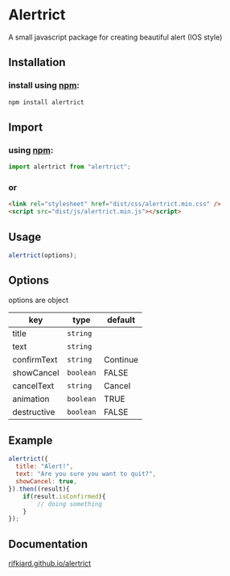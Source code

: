 # Alertrict

A small javascript package for creating beautiful alert (IOS style)

## Installation

### install using [npm](https://npmjs.org/):

```bash
npm install alertrict
```

## Import

### using [npm](https://npmjs.org/):

```javascript
import alertrict from "alertrict";
```

### or

```html
<link rel="stylesheet" href="dist/css/alertrict.min.css" />
<script src="dist/js/alertrict.min.js"></script>
```

## Usage

```javascript
alertrict(options);
```

## Options

options are object

| key         | type      | default  |
| ----------- | --------- | -------- |
| title       | `string`  |          |
| text        | `string`  |          |
| confirmText | `string`  | Continue |
| showCancel  | `boolean` | FALSE    |
| cancelText  | `string`  | Cancel   |
| animation   | `boolean` | TRUE     |
| destructive | `boolean` | FALSE    |

## Example

```javascript
alertrict({
  title: "Alert!",
  text: "Are you sure you want to quit?",
  showCancel: true,
}).then((result){
    if(result.isConfirmed){
        // doing something
    }
});
```

## Documentation

[rifkiard.github.io/alertrict](https://rifkiard.github.io/alertrict/)
